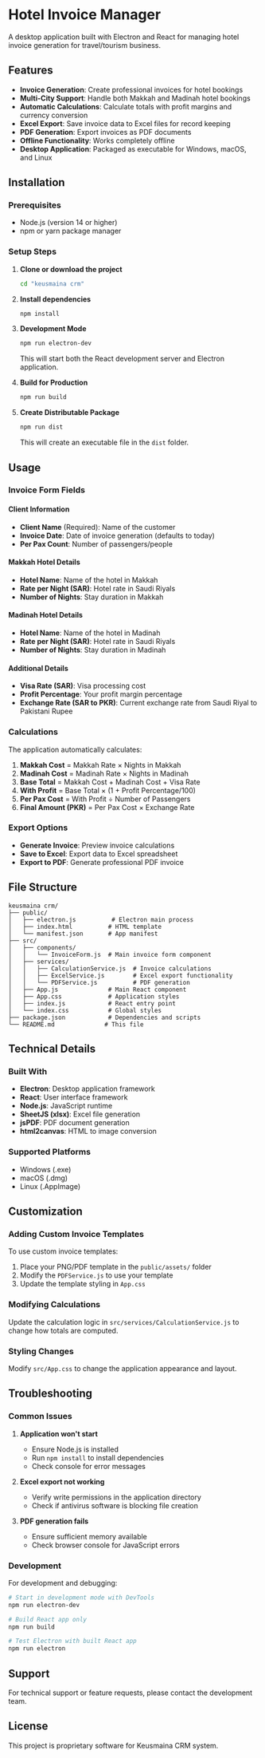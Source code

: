# Hotel Invoice Manager

A desktop application built with Electron and React for managing hotel invoice generation for travel/tourism business.

## Features

- **Invoice Generation**: Create professional invoices for hotel bookings
- **Multi-City Support**: Handle both Makkah and Madinah hotel bookings
- **Automatic Calculations**: Calculate totals with profit margins and currency conversion
- **Excel Export**: Save invoice data to Excel files for record keeping
- **PDF Generation**: Export invoices as PDF documents
- **Offline Functionality**: Works completely offline
- **Desktop Application**: Packaged as executable for Windows, macOS, and Linux

## Installation

### Prerequisites
- Node.js (version 14 or higher)
- npm or yarn package manager

### Setup Steps

1. **Clone or download the project**
   ```bash
   cd "keusmaina crm"
   ```

2. **Install dependencies**
   ```bash
   npm install
   ```

3. **Development Mode**
   ```bash
   npm run electron-dev
   ```
   This will start both the React development server and Electron application.

4. **Build for Production**
   ```bash
   npm run build
   ```

5. **Create Distributable Package**
   ```bash
   npm run dist
   ```
   This will create an executable file in the `dist` folder.

## Usage

### Invoice Form Fields

#### Client Information
- **Client Name** (Required): Name of the customer
- **Invoice Date**: Date of invoice generation (defaults to today)
- **Per Pax Count**: Number of passengers/people

#### Makkah Hotel Details
- **Hotel Name**: Name of the hotel in Makkah
- **Rate per Night (SAR)**: Hotel rate in Saudi Riyals
- **Number of Nights**: Stay duration in Makkah

#### Madinah Hotel Details  
- **Hotel Name**: Name of the hotel in Madinah
- **Rate per Night (SAR)**: Hotel rate in Saudi Riyals
- **Number of Nights**: Stay duration in Madinah

#### Additional Details
- **Visa Rate (SAR)**: Visa processing cost
- **Profit Percentage**: Your profit margin percentage
- **Exchange Rate (SAR to PKR)**: Current exchange rate from Saudi Riyal to Pakistani Rupee

### Calculations

The application automatically calculates:

1. **Makkah Cost** = Makkah Rate × Nights in Makkah
2. **Madinah Cost** = Madinah Rate × Nights in Madinah  
3. **Base Total** = Makkah Cost + Madinah Cost + Visa Rate
4. **With Profit** = Base Total × (1 + Profit Percentage/100)
5. **Per Pax Cost** = With Profit ÷ Number of Passengers
6. **Final Amount (PKR)** = Per Pax Cost × Exchange Rate

### Export Options

- **Generate Invoice**: Preview invoice calculations
- **Save to Excel**: Export data to Excel spreadsheet
- **Export to PDF**: Generate professional PDF invoice

## File Structure

```
keusmaina crm/
├── public/
│   ├── electron.js          # Electron main process
│   ├── index.html          # HTML template
│   └── manifest.json       # App manifest
├── src/
│   ├── components/
│   │   └── InvoiceForm.js  # Main invoice form component
│   ├── services/
│   │   ├── CalculationService.js  # Invoice calculations
│   │   ├── ExcelService.js        # Excel export functionality
│   │   └── PDFService.js          # PDF generation
│   ├── App.js              # Main React component
│   ├── App.css             # Application styles
│   ├── index.js            # React entry point
│   └── index.css           # Global styles
├── package.json            # Dependencies and scripts
└── README.md              # This file
```

## Technical Details

### Built With
- **Electron**: Desktop application framework
- **React**: User interface framework
- **Node.js**: JavaScript runtime
- **SheetJS (xlsx)**: Excel file generation
- **jsPDF**: PDF document generation
- **html2canvas**: HTML to image conversion

### Supported Platforms
- Windows (.exe)
- macOS (.dmg) 
- Linux (.AppImage)

## Customization

### Adding Custom Invoice Templates

To use custom invoice templates:

1. Place your PNG/PDF template in the `public/assets/` folder
2. Modify the `PDFService.js` to use your template
3. Update the template styling in `App.css`

### Modifying Calculations

Update the calculation logic in `src/services/CalculationService.js` to change how totals are computed.

### Styling Changes

Modify `src/App.css` to change the application appearance and layout.

## Troubleshooting

### Common Issues

1. **Application won't start**
   - Ensure Node.js is installed
   - Run `npm install` to install dependencies
   - Check console for error messages

2. **Excel export not working**
   - Verify write permissions in the application directory
   - Check if antivirus software is blocking file creation

3. **PDF generation fails**
   - Ensure sufficient memory available
   - Check browser console for JavaScript errors

### Development

For development and debugging:

```bash
# Start in development mode with DevTools
npm run electron-dev

# Build React app only
npm run build

# Test Electron with built React app
npm run electron
```

## Support

For technical support or feature requests, please contact the development team.

## License

This project is proprietary software for Keusmaina CRM system.